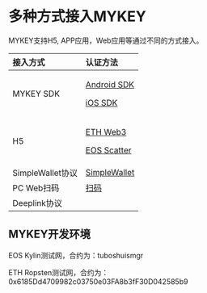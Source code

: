 # 多种方式接入MYKEY

MYKEY支持H5, APP应用，Web应用等通过不同的方式接入。

<table>
  <thead>
    <tr>
      <th style="text-align:left">&#x63A5;&#x5165;&#x65B9;&#x5F0F;</th>
      <th style="text-align:left">&#x8BA4;&#x8BC1;&#x65B9;&#x6CD5;</th>
    </tr>
  </thead>
  <tbody>
    <tr>
      <td style="text-align:left">MYKEY SDK</td>
      <td style="text-align:left">
        <p>&#x200B;<a href="https://app.gitbook.com/@mykey/s/mykey-docs/~/drafts/-M4xqUNAZZV5VvERvh0L/integrate-with-mykey/integration-android/transfer">Android SDK</a>&#x200B;</p>
        <p>&#x200B;<a href="https://app.gitbook.com/@mykey/s/mykey-docs/~/drafts/-M4xqUNAZZV5VvERvh0L/integrate-with-mykey/integration-ios/transfer">iOS SDK</a>&#x200B;</p>
      </td>
    </tr>
    <tr>
      <td style="text-align:left">H5</td>
      <td style="text-align:left">
        <p>&#x200B;<a href="https://app.gitbook.com/@mykey/s/mykey-docs/~/drafts/-M4xqUNAZZV5VvERvh0L/integrate-with-mykey/h5/eth#mykey-yan-qian-fang-shi">ETH Web3</a>&#x200B;</p>
        <p>&#x200B;<a href="https://app.gitbook.com/@mykey/s/mykey-docs/~/drafts/-M4xqUNAZZV5VvERvh0L/integrate-with-mykey/h5/eos#mykey-yan-qian-fang-shi">EOS Scatter</a>&#x200B;</p>
      </td>
    </tr>
    <tr>
      <td style="text-align:left">SimpleWallet&#x534F;&#x8BAE;</td>
      <td style="text-align:left">&#x200B;<a href="https://app.gitbook.com/@mykey/s/mykey-docs/~/drafts/-M4xqUNAZZV5VvERvh0L/integrate-with-mykey/simplewallet#qian-ming">SimpleWallet</a>&#x200B;</td>
    </tr>
    <tr>
      <td style="text-align:left">PC Web&#x626B;&#x7801;</td>
      <td style="text-align:left">&#x200B;<a href="https://app.gitbook.com/@mykey/s/mykey-docs/~/drafts/-M4xqUNAZZV5VvERvh0L/integrate-with-mykey/scan#qian-ming">&#x626B;&#x7801;</a>&#x200B;</td>
    </tr>
    <tr>
      <td style="text-align:left">Deeplink&#x534F;&#x8BAE;</td>
      <td style="text-align:left"></td>
    </tr>
  </tbody>
</table>

## MYKEY开发环境

EOS Kylin测试网，合约为：tuboshuismgr

ETH Ropsten测试网，合约为：0x6185Dd4709982c03750e03FA8b3fF30D042585b9



